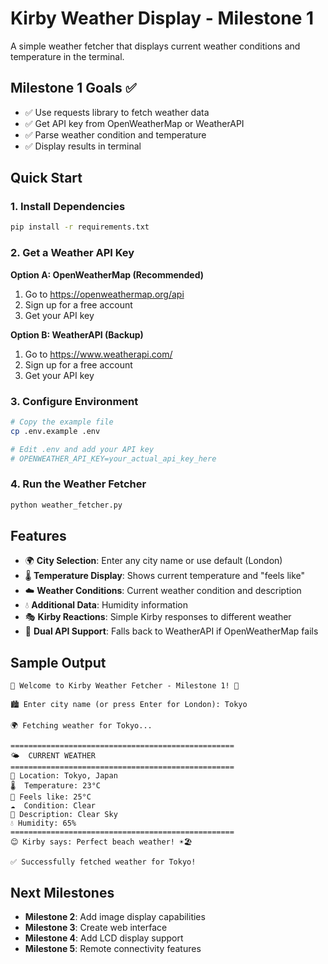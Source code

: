 # Kirby Weather Display - Milestone 1

A simple weather fetcher that displays current weather conditions and temperature in the terminal.

## Milestone 1 Goals ✅
- ✅ Use requests library to fetch weather data
- ✅ Get API key from OpenWeatherMap or WeatherAPI  
- ✅ Parse weather condition and temperature
- ✅ Display results in terminal

## Quick Start

### 1. Install Dependencies
```bash
pip install -r requirements.txt
```

### 2. Get a Weather API Key

**Option A: OpenWeatherMap (Recommended)**
1. Go to https://openweathermap.org/api
2. Sign up for a free account
3. Get your API key

**Option B: WeatherAPI (Backup)**
1. Go to https://www.weatherapi.com/
2. Sign up for a free account  
3. Get your API key

### 3. Configure Environment
```bash
# Copy the example file
cp .env.example .env

# Edit .env and add your API key
# OPENWEATHER_API_KEY=your_actual_api_key_here
```

### 4. Run the Weather Fetcher
```bash
python weather_fetcher.py
```

## Features

- 🌍 **City Selection**: Enter any city name or use default (London)
- 🌡️ **Temperature Display**: Shows current temperature and "feels like"
- ☁️ **Weather Conditions**: Current weather condition and description
- 💧 **Additional Data**: Humidity information
- 🎭 **Kirby Reactions**: Simple Kirby responses to different weather
- 🔄 **Dual API Support**: Falls back to WeatherAPI if OpenWeatherMap fails

## Sample Output

```
🌟 Welcome to Kirby Weather Fetcher - Milestone 1! 🌟

🏙️ Enter city name (or press Enter for London): Tokyo

🌍 Fetching weather for Tokyo...

==================================================
🌤️  CURRENT WEATHER
==================================================
📍 Location: Tokyo, Japan
🌡️  Temperature: 23°C
🤔 Feels like: 25°C
☁️  Condition: Clear
📝 Description: Clear Sky
💧 Humidity: 65%
==================================================
😊 Kirby says: Perfect beach weather! ☀️🏖️

✅ Successfully fetched weather for Tokyo!
```

## Next Milestones

- **Milestone 2**: Add image display capabilities
- **Milestone 3**: Create web interface
- **Milestone 4**: Add LCD display support
- **Milestone 5**: Remote connectivity features
